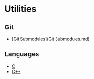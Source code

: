 # Utilities #

## Git ##
* [Git Submodules](Git Submodules.md)

## Languages ##
* [C](C.md)
* [C++](C++.md)

